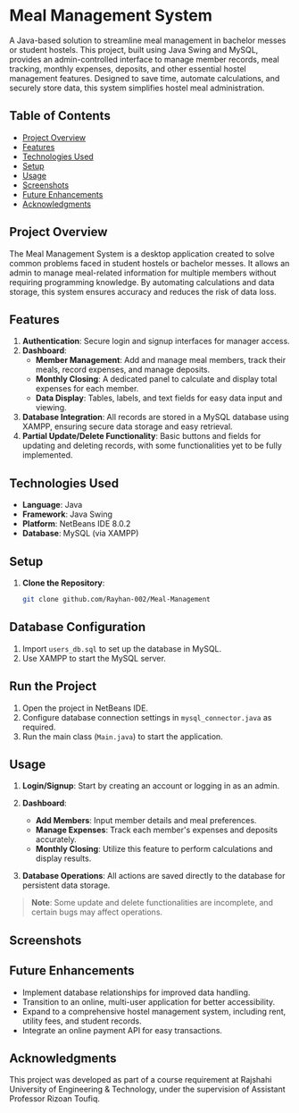 # Meal Management System

A Java-based solution to streamline meal management in bachelor messes or student hostels. This project, built using Java Swing and MySQL, provides an admin-controlled interface to manage member records, meal tracking, monthly expenses, deposits, and other essential hostel management features. Designed to save time, automate calculations, and securely store data, this system simplifies hostel meal administration.

## Table of Contents
- [Project Overview](#project-overview)
- [Features](#features)
- [Technologies Used](#technologies-used)
- [Setup](#setup)
- [Usage](#usage)
- [Screenshots](#screenshots)
- [Future Enhancements](#future-enhancements)
- [Acknowledgments](#acknowledgments)

## Project Overview

The Meal Management System is a desktop application created to solve common problems faced in student hostels or bachelor messes. It allows an admin to manage meal-related information for multiple members without requiring programming knowledge. By automating calculations and data storage, this system ensures accuracy and reduces the risk of data loss.

## Features

1. **Authentication**: Secure login and signup interfaces for manager access.
2. **Dashboard**: 
   - **Member Management**: Add and manage meal members, track their meals, record expenses, and manage deposits.
   - **Monthly Closing**: A dedicated panel to calculate and display total expenses for each member.
   - **Data Display**: Tables, labels, and text fields for easy data input and viewing.
3. **Database Integration**: All records are stored in a MySQL database using XAMPP, ensuring secure data storage and easy retrieval.
4. **Partial Update/Delete Functionality**: Basic buttons and fields for updating and deleting records, with some functionalities yet to be fully implemented.

## Technologies Used

- **Language**: Java
- **Framework**: Java Swing
- **Platform**: NetBeans IDE 8.0.2
- **Database**: MySQL (via XAMPP)

## Setup

1. **Clone the Repository**:
   ```bash
   git clone github.com/Rayhan-002/Meal-Management
## Database Configuration

1. Import `users_db.sql` to set up the database in MySQL.
2. Use XAMPP to start the MySQL server.

## Run the Project

1. Open the project in NetBeans IDE.
2. Configure database connection settings in `mysql_connector.java` as required.
3. Run the main class (`Main.java`) to start the application.

## Usage

1. **Login/Signup**: Start by creating an account or logging in as an admin.

2. **Dashboard**:
   - **Add Members**: Input member details and meal preferences.
   - **Manage Expenses**: Track each member's expenses and deposits accurately.
   - **Monthly Closing**: Utilize this feature to perform calculations and display results.

3. **Database Operations**: All actions are saved directly to the database for persistent data storage.

> **Note**: Some update and delete functionalities are incomplete, and certain bugs may affect operations.

## Screenshots



## Future Enhancements

- Implement database relationships for improved data handling.
- Transition to an online, multi-user application for better accessibility.
- Expand to a comprehensive hostel management system, including rent, utility fees, and student records.
- Integrate an online payment API for easy transactions.

## Acknowledgments

This project was developed as part of a course requirement at Rajshahi University of Engineering & Technology, under the supervision of Assistant Professor Rizoan Toufiq.
